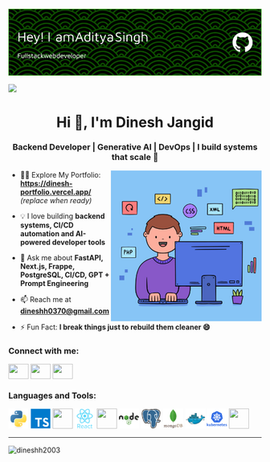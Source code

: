 ![Header](./5.png)

[![](https://visitcount.itsvg.in/api?id=dineshh2003&label=Profile%20Views&color=0&icon=0&pretty=false)](https://visitcount.itsvg.in)

<h1 align="center">Hi 👋, I'm Dinesh Jangid</h1>
<h3 align="center">Backend Developer | Generative AI | DevOps | I build systems that scale 🚀</h3>

<img align="right" alt="Coding" width="300" src="./1.jpg">

- 👨‍💻 Explore My Portfolio: **https://dinesh-portfolio.vercel.app/** *(replace when ready)*

- 💡 I love building **backend systems, CI/CD automation and AI-powered developer tools**

- 💬 Ask me about **FastAPI, Next.js, Frappe, PostgreSQL, CI/CD, GPT + Prompt Engineering**

- 📫 Reach me at **dineshh0370@gmail.com**

- ⚡ Fun Fact: **I break things just to rebuild them cleaner 😄**


<h3 align="left">Connect with me:</h3>
<p align="left">
<a href="https://www.linkedin.com/in/dinesh-jangid-252379258/" target="blank"><img align="center" src="https://raw.githubusercontent.com/rahuldkjain/github-profile-readme-generator/master/src/images/icons/Social/linked-in-alt.svg" height="30" width="40" /></a>
<a href="https://instagram.com/dinesh.codes" target="blank"><img align="center" src="https://raw.githubusercontent.com/rahuldkjain/github-profile-readme-generator/master/src/images/icons/Social/instagram.svg" height="30" width="40" /></a>
<a href="https://medium.com/@dineshh0370" target="blank"><img align="center" src="https://raw.githubusercontent.com/rahuldkjain/github-profile-readme-generator/master/src/images/icons/Social/medium.svg" height="30" width="40" /></a>
</p>


<h3 align="left">Languages and Tools:</h3>
<p align="left">
<a href="https://www.python.org" target="_blank"><img src="https://raw.githubusercontent.com/devicons/devicon/master/icons/python/python-original.svg" width="40" height="40"/></a>
<a href="https://www.typescriptlang.org/" target="_blank"><img src="https://raw.githubusercontent.com/devicons/devicon/master/icons/typescript/typescript-original.svg" width="40" height="40"/></a>
<a href="https://nextjs.org" target="_blank"><img src="https://cdn.worldvectorlogo.com/logos/nextjs-2.svg" width="40" height="40"/></a>
<a href="https://reactjs.org/" target="_blank"><img src="https://raw.githubusercontent.com/devicons/devicon/master/icons/react/react-original-wordmark.svg" width="40" height="40"/></a>
<a href="https://fastapi.tiangolo.com/" target="_blank"><img src="https://seeklogo.com/images/F/fastapi-logo-541BAA112F-seeklogo.com.png" width="40" height="40"/></a>
<a href="https://nodejs.org" target="_blank"><img src="https://raw.githubusercontent.com/devicons/devicon/master/icons/nodejs/nodejs-original-wordmark.svg" width="40" height="40"/></a>
<a href="https://www.postgresql.org" target="_blank"><img src="https://raw.githubusercontent.com/devicons/devicon/master/icons/postgresql/postgresql-original.svg" width="40" height="40"/></a>
<a href="https://www.mongodb.com" target="_blank"><img src="https://raw.githubusercontent.com/devicons/devicon/master/icons/mongodb/mongodb-original-wordmark.svg" width="40" height="40"/></a>
<a href="https://docker.com" target="_blank"><img src="https://raw.githubusercontent.com/devicons/devicon/master/icons/docker/docker-original.svg" width="40" height="40"/></a>
<a href="https://kubernetes.io" target="_blank"><img src="https://raw.githubusercontent.com/devicons/devicon/master/icons/kubernetes/kubernetes-plain-wordmark.svg" width="40" height="40"/></a>
<a href="https://git-scm.com/" target="_blank"><img src="https://www.vectorlogo.zone/logos/git-scm/git-scm-icon.svg" width="40" height="40"/></a>
</p>

---

<p><img align="center" src="https://github-readme-stats.vercel.app/api/top-langs?username=dineshh2003&show_icons=true&locale=en&layout=compact" alt="dineshh2003" /></p>
